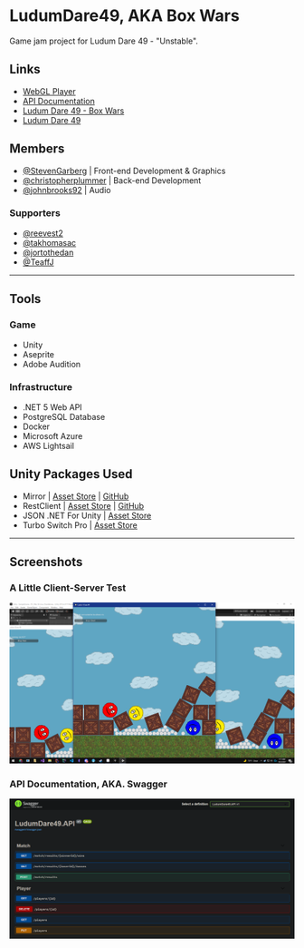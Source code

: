 # LudumDare49, AKA Box Wars
Game jam project for Ludum Dare 49 - "Unstable".

## Links
- [WebGL Player](https://ludumdare49.z13.web.core.windows.net/)
- [API Documentation](https://ludumdare49.azurewebsites.net/)
- [Ludum Dare 49 - Box Wars](https://ldjam.com/events/ludum-dare/49/box-wars)
- [Ludum Dare 49](https://ldjam.com/events/ludum-dare/49)

## Members
- [@StevenGarberg](https://github.com/StevenGarberg) | Front-end Development & Graphics
- [@christopherplummer](https://github.com/christopherplummer) | Back-end Development
- [@johnbrooks92](https://github.com/johnbrooks92) | Audio

### Supporters
- [@reevest2](https://github.com/reevest2)
- [@takhomasac](https://github.com/takhomasac)
- [@jortothedan](https://github.com/jortothedan)
- [@TeaffJ](https://github.com/TeaffJ)

---

## Tools
### Game
- Unity
- Aseprite
- Adobe Audition
### Infrastructure
- .NET 5 Web API
- PostgreSQL Database
- Docker
- Microsoft Azure
- AWS Lightsail

## Unity Packages Used
- Mirror | [Asset Store](https://assetstore.unity.com/packages/tools/network/mirror-129321) | [GitHub](https://github.com/vis2k/Mirror)
- RestClient | [Asset Store](https://assetstore.unity.com/packages/tools/network/rest-client-for-unity-102501) | [GitHub](https://github.com/proyecto26/RestClient)
- JSON .NET For Unity | [Asset Store](https://assetstore.unity.com/packages/tools/input-management/json-net-for-unity-11347)
- Turbo Switch Pro | [Asset Store](https://assetstore.unity.com/packages/tools/utilities/turbo-switch-pro-60040)

---

## Screenshots

### A Little Client-Server Test
![image](/Documentation/Images/ClientTest.png)

### API Documentation, AKA. Swagger
![image](/Documentation/Images/Swagger.png)
